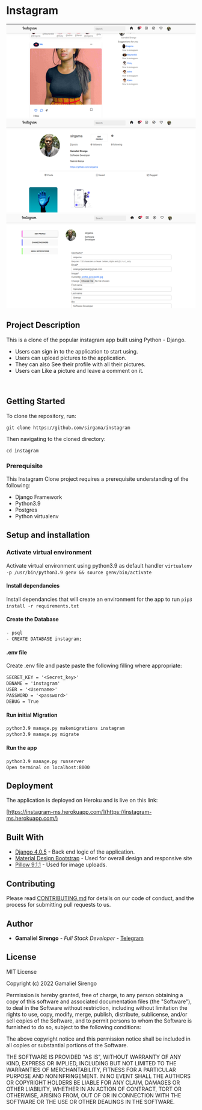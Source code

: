 # Instagram

<img src="./media/read1.png">
<img src="./media/read2.png">
<img src="./media/read3.png">

## Project Description

This is a clone of the popular instagram app  built using Python - Django.

- Users  can sign in to the application to start using.
- Users can upload pictures to the application.
- They can also See their profile with all their pictures.
- Users can Like a picture and leave a comment on it.
<!-- 
## BDD

| Behavior            | Input                         | Output                        |
| ------------------- | ----------------------------- | ----------------------------- |
| View photos of interest | Scroll to see a gallery and click on picture | Displays a picture with name description and copy link for sharing |
| Search a picture by category | Enter the category in the search input| Displays Images in the searched category |
| View pictures by location | Click on location of interest from the Navbar | Displays Images of chosen location |
| Copy Link to clipboard | Click on copy link button in the modal class | Copies link to clipboard |
| View Single picture | Click on photo of interest then click on image | Displays a single page with details of the picture and related images | -->

<br>




## Getting Started

To clone the repository, run:

    git clone https://github.com/sirgama/instagram

Then navigating to the cloned directory:

    cd instagram


### Prerequisite
This Instagram Clone project requires a prerequisite understanding of the following:
- Django Framework
- Python3.9
- Postgres
- Python virtualenv

## Setup and installation

###  Activate virtual environment
Activate virtual environment using python3.9 as default handler
    `virtualenv -p /usr/bin/python3.9 genv && source genv/bin/activate`
####  Install dependancies
Install dependancies that will create an environment for the app to run `pip3 install -r requirements.txt`
####  Create the Database
    - psql
    - CREATE DATABASE instagram;
####  .env file
Create .env file and paste paste the following filling where appropriate:

    SECRET_KEY = '<Secret_key>'
    DBNAME = 'instagram'
    USER = '<Username>'
    PASSWORD = '<password>'
    DEBUG = True
#### Run initial Migration
    python3.9 manage.py makemigrations instagram
    python3.9 manage.py migrate
#### Run the app
    python3.9 manage.py runserver
    Open terminal on localhost:8000

## Deployment

The application is deployed on Heroku and is live on this link:

[https://instagram-ms.herokuapp.com/](https://instagram-ms.herokuapp.com/)

## Built With

  - [Django 4.0.5](https://docs.djangoproject.com/en/4.0/releases/4.0.4/) - Back end logic of the application.
  - [Material Design Bootstrap](https://mdbootstrap.com/) - Used for overall design and responsive site
  - [Pillow 9.1.1](https://pillow.readthedocs.io/en/stable/) - Used for image uploads.

## Contributing

Please read [CONTRIBUTING.md](CONTRIBUTING.md) for details on our code
of conduct, and the process for submitting pull requests to us.

## Author

  - **Gamaliel Sirengo** - *Full Stack Developer* -
    [Telegram](https://t.me/sirgama)

## License

MIT License

Copyright (c) 2022 Gamaliel Sirengo

Permission is hereby granted, free of charge, to any person obtaining a copy
of this software and associated documentation files (the "Software"), to deal
in the Software without restriction, including without limitation the rights
to use, copy, modify, merge, publish, distribute, sublicense, and/or sell
copies of the Software, and to permit persons to whom the Software is
furnished to do so, subject to the following conditions:

The above copyright notice and this permission notice shall be included in all
copies or substantial portions of the Software.

THE SOFTWARE IS PROVIDED "AS IS", WITHOUT WARRANTY OF ANY KIND, EXPRESS OR
IMPLIED, INCLUDING BUT NOT LIMITED TO THE WARRANTIES OF MERCHANTABILITY,
FITNESS FOR A PARTICULAR PURPOSE AND NONINFRINGEMENT. IN NO EVENT SHALL THE
AUTHORS OR COPYRIGHT HOLDERS BE LIABLE FOR ANY CLAIM, DAMAGES OR OTHER
LIABILITY, WHETHER IN AN ACTION OF CONTRACT, TORT OR OTHERWISE, ARISING FROM,
OUT OF OR IN CONNECTION WITH THE SOFTWARE OR THE USE OR OTHER DEALINGS IN THE
SOFTWARE.



